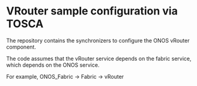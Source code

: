 # VRouter sample configuration via TOSCA

The repository contains the synchronizers to configure the ONOS vRouter component.

The code assumes that the vRouter service depends on the fabric service, which depends on the ONOS service.

For example, ONOS_Fabric -> Fabric -> vRouter
